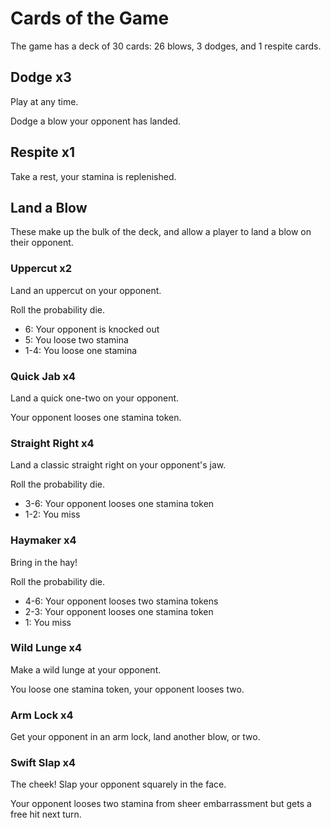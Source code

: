 # Cards of the Game

The game has a deck of 30 cards: 26 blows, 3 dodges, and 1 respite cards.

## Dodge x3

Play at any time.

Dodge a blow your opponent has landed.

## Respite x1

Take a rest, your stamina is replenished.

## Land a Blow

These make up the bulk of the deck, and allow a player to land a blow on
their opponent.

### Uppercut x2

Land an uppercut on your opponent.

Roll the probability die.

* 6: Your opponent is knocked out
* 5: You loose two stamina
* 1-4: You loose one stamina

### Quick Jab x4

Land a quick one-two on your opponent.

Your opponent looses one stamina token.

### Straight Right x4

Land a classic straight right on your opponent's jaw.

Roll the probability die.

* 3-6: Your opponent looses one stamina token
* 1-2: You miss

### Haymaker x4

Bring in the hay!

Roll the probability die.

* 4-6: Your opponent looses two stamina tokens
* 2-3: Your opponent looses one stamina token
* 1: You miss

### Wild Lunge x4

Make a wild lunge at your opponent.

You loose one stamina token, your opponent looses two.

### Arm Lock x4

Get your opponent in an arm lock, land another blow, or two.

### Swift Slap x4

The cheek! Slap your opponent squarely in the face.

Your opponent looses two stamina from sheer embarrassment but gets a free hit next turn.
